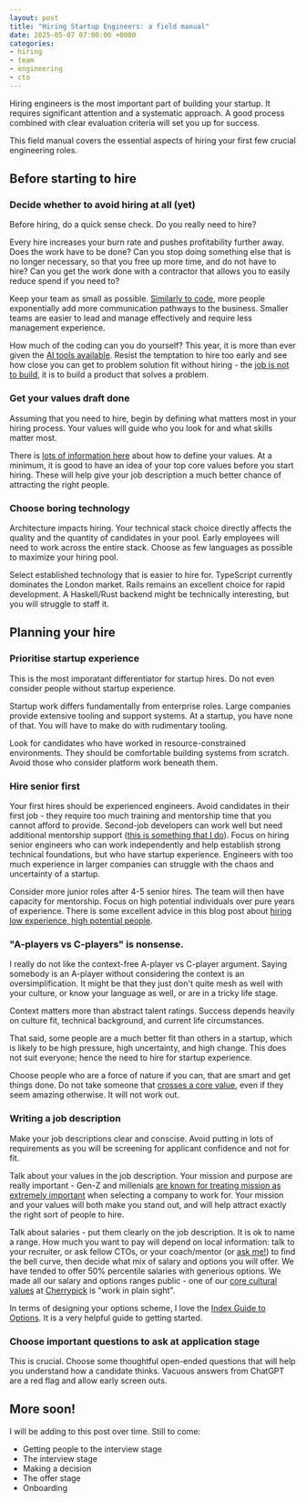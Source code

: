 ```yaml
---
layout: post
title: "Hiring Startup Engineers: a field manual"
date: 2025-05-07 07:00:00 +0000
categories:
- hiring
- team
- engineering
- cto
---
```


Hiring engineers is the most important part of building your startup. It requires significant attention and a systematic approach. A good process combined with clear evaluation criteria will set you up for success.

This field manual covers the essential aspects of hiring your first few crucial engineering roles.

<!--more-->

## Before starting to hire

### Decide whether to avoid hiring at all (yet)

Before hiring, do a quick sense check. Do you really need to hire?

Every hire increases your burn rate and pushes profitability further away. Does the work have to be done? Can you stop doing something else that is no longer necessary, so that you free up more time, and do not have to hire? Can you get the work done with a contractor that allows you to easily reduce spend if you need to?

Keep your team as small as possible. [Similarly to code](/your-code-is-a-liability), more people exponentially add more communication pathways to the business. Smaller teams are easier to lead and manage effectively and require less management experience.

How much of the coding can you do yourself? This year, it is more than ever given the [AI tools available](/coding-with-ai). Resist the temptation to hire too early and see how close you can get to problem solution fit without hiring - the [job is not to build](/the-job-is-not-to-build), it is to build a product that solves a problem.

### Get your values draft done

Assuming that you need to hire, begin by defining what matters most in your hiring process. Your values will guide who you look for and what skills matter most.

There is [lots of information here](/how-to-avoid-bad-startup-culture) about how to define your values. At a minimum, it is good to have an idea of your top core values before you start hiring. These will help give your job description a much better chance of attracting the right people.

### Choose boring technology

Architecture impacts hiring. Your technical stack choice directly affects the quality and the quantity of candidates in your pool. Early employees will need to work across the entire stack. Choose as few languages as possible to maximize your hiring pool.

Select established technology that is easier to hire for. TypeScript currently dominates the London market. Rails remains an excellent choice for rapid development. A Haskell/Rust backend might be technically interesting, but you will struggle to staff it.

## Planning your hire

### Prioritise startup experience

This is the most imporatant differentiator for startup hires. Do not even consider people without startup experience.

Startup work differs fundamentally from enterprise roles. Large companies provide extensive tooling and support systems. At a startup, you have none of that. You will have to make do with rudimentary tooling.

Look for candidates who have worked in resource-constrained environments. They should be comfortable building systems from scratch. Avoid those who consider platform work beneath them.

### Hire senior first

Your first hires should be experienced engineers. Avoid candidates in their first job - they require too much training and mentorship time that you cannot afford to provide. Second-job developers can work well but need additional mentorship support ([this is something that I do](/coaching)). Focus on hiring senior engineers who can work independently and help establish strong technical foundations, but who have startup experience. Engineers with too much experience in larger companies can struggle with the chaos and uncertainty of a startup.

Consider more junior roles after 4-5 senior hires. The team will then have capacity for mentorship. Focus on high potential individuals over pure years of experience. There is some excellent advice in this blog post about [hiring low experience, high potential people](https://worktopia.substack.com/p/how-to-hire-low-experience-high-potential).

### "A-players vs C-players" is nonsense.

I really do not like the context-free A-player vs C-player argument. Saying somebody is an A-player without considering the context is an oversimplification. It might be that they just don't quite mesh as well with your culture, or know your language as well, or are in a tricky life stage.

Context matters more than abstract talent ratings. Success depends heavily on culture fit, technical background, and current life circumstances.

That said, some people are a much better fit than others in a startup, which is likely to be high pressure, high uncertainty, and high change. This does not suit everyone; hence the need to hire for startup experience.

Choose people who are a force of nature if you can, that are smart and get things done. Do not take someone that [crosses a core value](/how-to-avoid-bad-startup-culture), even if they seem amazing otherwise. It will not work out.

### Writing a job description

Make your job descriptions clear and conscise. Avoid putting in lots of requirements as you will be screening for applicant confidence and not for fit.

Talk about your values in the job description. Your mission and purpose are really important - Gen-Z and millenials [are known for treating mission as extremely important](https://www.deloitte.com/uk/en/about/press-room/deloitte-genz-and-millennial-survey-uk-genzs-and-millennials-reject-employers-who-dont-align-with-their-values.html) when selecting a company to work for.  Your mission and your values will both make you stand out, and will help attract exactly the right sort of people to hire.

Talk about salaries - put them clearly on the job description. It is ok to name a range. How much you want to pay will depend on local information: talk to your recruiter, or ask fellow CTOs, or your coach/mentor (or [ask me!](/services)) to find the bell curve, then decide what mix of salary and options you will offer. We have tended to offer 50% percentile salaries with generious options. We made all our salary and options ranges public - one of our [core cultural values](/how-to-avoid-bad-startup-culture) at [Cherrypick](https://cherrypick.co) is "work in plain sight".

In terms of designing your options scheme, I love the [Index Guide to Options](https://www.indexventures.com/rewarding-talent/). It is a very helpful guide to getting started.

### Choose important questions to ask at application stage

This is crucial. Choose some thoughtful open-ended questions that will help you understand how a candidate thinks. Vacuous answers from ChatGPT are a red flag and allow early screen outs.


## More soon!

I will be adding to this post over time. Still to come:

- Getting people to the interview stage
- The interview stage
- Making a decision
- The offer stage
- Onboarding
